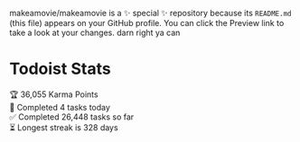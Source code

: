 makeamovie/makeamovie is a ✨ special ✨ repository because its `README.md` (this file) appears on your GitHub profile.
You can click the Preview link to take a look at your changes. darn right ya can

# Todoist Stats

<!-- TODO-IST:START -->
🏆  36,055 Karma Points           
🌸  Completed 4 tasks today           
✅  Completed 26,448 tasks so far           
⏳  Longest streak is 328 days
<!-- TODO-IST:END -->